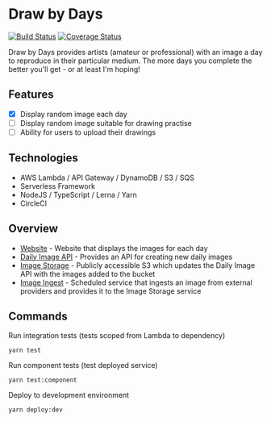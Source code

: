 # Draw by Days

[![Build Status](https://img.shields.io/circleci/project/github/SketchingDev/draw-by-days/master.svg)](https://circleci.com/gh/SketchingDev/draw-by-days/tree/master)
[![Coverage Status](https://coveralls.io/repos/github/SketchingDev/draw-by-days/badge.svg?branch=master)](https://coveralls.io/github/SketchingDev/draw-by-days?branch=master)

Draw by Days provides artists (amateur or professional) with an image a day to reproduce in their particular medium. The 
more days you complete the better you'll get - or at least I'm hoping!


## Features

 - [X] Display random image each day
 - [ ] Display random image suitable for drawing practise
 - [ ] Ability for users to upload their drawings

## Technologies

 * AWS Lambda / API Gateway / DynamoDB / S3 / SQS
 * Serverless Framework
 * NodeJS / TypeScript / Lerna / Yarn
 * CircleCI

## Overview

 * [Website](packages/website) - Website that displays the images for each day
 * [Daily Image API](packages/daily-image-api) - Provides an API for creating new daily images
 * [Image Storage](packages/image-storage) - Publicly accessible S3 which updates the Daily Image API with the images added to the bucket
 * [Image Ingest](packages/image-ingest) - Scheduled service that ingests an image from external providers and provides it to the Image Storage service 


## Commands

Run integration tests (tests scoped from Lambda to dependency)

```
yarn test
```

Run component tests (test deployed service)

```
yarn test:component
``` 

Deploy to development environment

```
yarn deploy:dev
```
